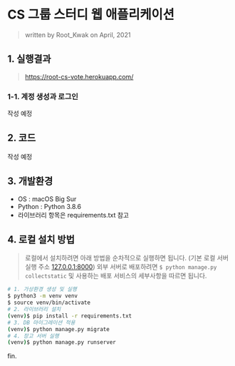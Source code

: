 # CS 그룹 스터디 웹 애플리케이션

> written by Root_Kwak on April, 2021



## 1. 실행결과

> https://root-cs-vote.herokuapp.com/

### 1-1. 계정 생성과 로그인

작성 예정



## 2. 코드

작성 예정



## 3. 개발환경

* OS : macOS Big Sur
* Python : Python 3.8.6
* 라이브러리 항목은 requirements.txt 참고



## 4. 로컬 설치 방법

> 로컬에서 설치하려면 아래 방법을 순차적으로 실행하면 됩니다. (기본 로컬 서버 실행 주소 [127.0.0.1:8000](http://127.0.0.1:8000/))
> 외부 서버로 배포하려면 `$ python manage.py collectstatic` 및 사용하는 배포 서비스의 세부사항을 따르면 됩니다.

```bash
# 1. 가상환경 생성 및 실행
$ python3 -m venv venv
$ source venv/bin/activate
# 2. 라이브러리 설치
(venv)$ pip install -r requirements.txt
# 3. DB 마이그레이션 적용
(venv)$ python manage.py migrate
# 4. 장고 서버 실행
(venv)$ python manage.py runserver
```



fin.